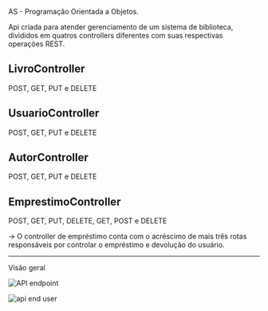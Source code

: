 
AS - Programação Orientada a Objetos.

Api criada para atender gerenciamento de um sistema de biblioteca, divididos em quatros controllers diferentes com suas respectivas operações REST.
## LivroController
  POST, GET, PUT e DELETE 
## UsuarioController
  POST, GET, PUT e DELETE 
## AutorController
  POST, GET, PUT e DELETE 
## EmprestimoController
  POST, GET, PUT, DELETE, GET, POST e DELETE

  -> O controller de empréstimo conta com o acréscimo de mais três rotas responsáveis por controlar o empréstimo e devolução do usuário.

------------------
Visão geral

![API endpoint](https://github.com/EduardoLopess/AS_POO/assets/80491564/71fd1a5b-652c-4c38-88dc-e911656430df)


![api end user](https://github.com/EduardoLopess/AS_POO/assets/80491564/3eb2ebe6-893e-4bf6-897c-0fbca6a42271)
